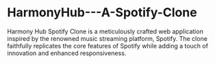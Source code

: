 # HarmonyHub---A-Spotify-Clone
Harmony Hub Spotify Clone is a meticulously crafted web application inspired by the renowned music streaming platform, Spotify.  The clone faithfully replicates the core features of Spotify while adding a touch of innovation and enhanced responsiveness.
